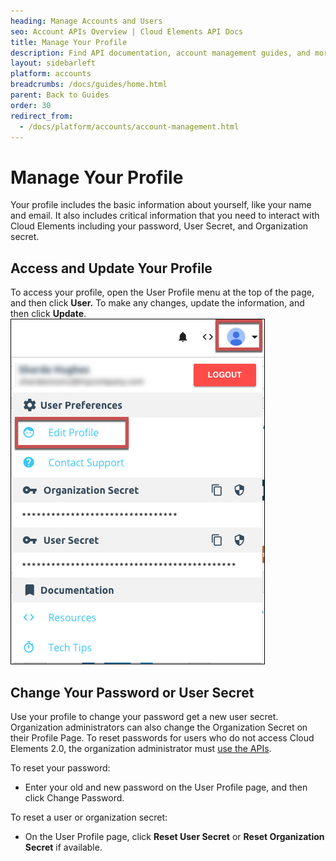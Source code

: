 ```yaml
---
heading: Manage Accounts and Users
seo: Account APIs Overview | Cloud Elements API Docs
title: Manage Your Profile
description: Find API documentation, account management guides, and more on all of the currently supported Account APIs.
layout: sidebarleft
platform: accounts
breadcrumbs: /docs/guides/home.html
parent: Back to Guides
order: 30
redirect_from:
  - /docs/platform/accounts/account-management.html
---
```


# Manage Your Profile

Your profile includes the basic information about yourself, like your name and email. It also includes critical information that you need to interact with Cloud Elements including your password, User Secret, and Organization secret.

## Access and Update Your Profile

To access your profile, open the User Profile menu at the top of the page, and then click **User.** To make any changes, update the information, and then click **Update**.
![User Profile](img/user-profile.png)

## Change Your Password or User Secret

Use your profile to change your password get a new user secret. Organization administrators can also change the Organization Secret on their Profile Page. To reset passwords for users who do not access Cloud Elements 2.0, the organization administrator must [use the APIs](user-managementAPI.html#update-a-user).

To reset your password:

* Enter your old and new password on the User Profile page, and then click Change Password.

To reset a user or organization secret:

* On the User Profile page, click **Reset User Secret** or **Reset Organization Secret** if available.

